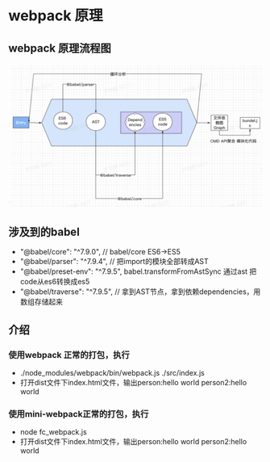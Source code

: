 # webpack 原理

## webpack 原理流程图

![流程图](https://github.com/tomyfrieng/mini-webpack/blob/master/src/images/lctu.png)

## 涉及到的babel

* "@babel/core": "^7.9.0",   // babel/core  ES6->ES5
* "@babel/parser": "^7.9.4", //  把import的模块全部转成AST
* "@babel/preset-env": "^7.9.5",   babel.transformFromAstSync 通过ast 把code从es6转换成es5
* "@babel/traverse": "^7.9.5", // 拿到AST节点，拿到依赖dependencies，用数组存储起来

## 介绍

### 使用webpack 正常的打包，执行

* ./node_modules/webpack/bin/webpack.js  ./src/index.js
* 打开dist文件下index.html文件，输出person:hello world person2:hello world

### 使用mini-webpack正常的打包，执行

* node fc_webpack.js
* 打开dist文件下index.html文件，输出person:hello world person2:hello world